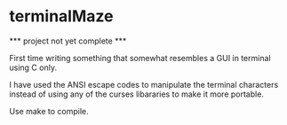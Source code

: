 # terminalMaze

*** project not yet complete ***

First time writing something that somewhat resembles a GUI in terminal using C only. 

I have used the ANSI escape codes to manipulate the terminal characters instead of using any of the curses libararies to make it more portable.

Use make to compile.
